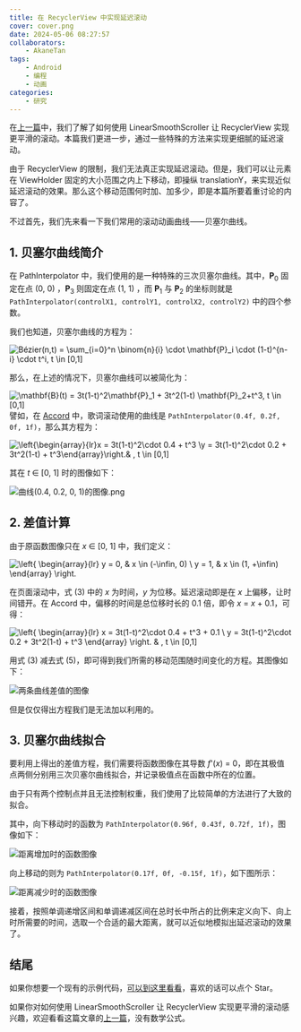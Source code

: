 ```yaml
---
title: 在 RecyclerView 中实现延迟滚动
cover: cover.png
date: 2024-05-06 08:27:57
collaborators:
    - AkaneTan
tags:
    - Android
    - 编程
    - 动画
categories:
    - 研究
---
```


在[上一篇](https://juejin.cn/post/7363932520952512512)中，我们了解了如何使用 LinearSmoothScroller 让 RecyclerView 实现更平滑的滚动。本篇我们更进一步，通过一些特殊的方法来实现更细腻的延迟滚动。

<!-- more -->

由于 RecyclerView 的限制，我们无法真正实现延迟滚动。但是，我们可以让元素在 ViewHolder 固定的大小范围之内上下移动，即操纵 translationY，来实现近似延迟滚动的效果。那么这个移动范围何时加、加多少，即是本篇所要着重讨论的内容了。

不过首先，我们先来看一下我们常用的滚动动画曲线⸺贝塞尔曲线。

## 1. 贝塞尔曲线简介

在 PathInterpolator 中，我们使用的是一种特殊的三次贝塞尔曲线。其中，**P**<sub>0</sub> 固定在点 (0, 0) ，**P**<sub>3</sub> 则固定在点 (1, 1) ，而 **P**<sub>1</sub> 与 **P**<sub>2</sub> 的坐标则就是 `PathInterpolator(controlX1, controlY1, controlX2, controlY2)` 中的四个参数。

我们也知道，贝塞尔曲线的方程为：

![Bézier(n,t) = \sum_{i=0}^n \binom{n}{i} \cdot \mathbf{P}_i \cdot (1-t)^{n-i} \cdot t^i, t \in [0,1]](formula_1.svg)

那么，在上述的情况下，贝塞尔曲线可以被简化为：

![\mathbf{B}(t) = 3t(1-t)^2\mathbf{P}_1 + 3t^2(1-t) \mathbf{P}_2+t^3, t \in [0,1]](formula_2.svg)
譬如，在 [Accord](https://github.com/AkaneFoundation/Accord/) 中，歌词滚动使用的曲线是 `PathInterpolator(0.4f, 0.2f, 0f, 1f)`，那么其方程为：

![\left\{\begin{array}{**lr**}x = 3t(1-t)^2\cdot 0.4 + t^3 \\y = 3t(1-t)^2\cdot 0.2 + 3t^2(1-t) + t^3\end{array}\right.& , t \in [0,1]](formula_3.svg)

其在 *t* ∈ [0, 1] 时的图像如下：

![曲线(0.4, 0.2, 0, 1)的图像.png](graph_1.svg)

## 2. 差值计算

由于原函数图像只在 *x* ∈ [0, 1]​ 中，我们定义： 

![\left\{ \begin{array}{**lr**} y = 0, & x \in (-\infin, 0) \\ y = 1, & x \in (1, +\infin) \end{array} \right.](formula_4.svg)

在页面滚动中，式 (3) 中的 *x* 为时间，*y* 为位移。延迟滚动即是在 *x* 上偏移，让时间错开。在 Accord 中，偏移的时间是总位移时长的 0.1 倍，即令 *x* = *x* + 0.1​，可得：

![\left\{ \begin{array}{**lr**} x = 3t(1-t)^2\cdot 0.4 + t^3 + 0.1 \\ y = 3t(1-t)^2\cdot 0.2 + 3t^2(1-t) + t^3 \end{array} \right. & , t \in [0,1]](formula_5.svg)

用式 (3) 减去式 (5)，即可得到我们所需的移动范围随时间变化的方程。其图像如下：

![两条曲线差值的图像](graph_2.svg)

但是仅仅得出方程我们是无法加以利用的。

## 3. 贝塞尔曲线拟合 

要利用上得出的差值方程，我们需要将函数图像在其导数 *f*'(*x*) = 0，即在其极值点两侧分别用三次贝塞尔曲线拟合，并记录极值点在函数中所在的位置。

由于只有两个控制点并且无法控制权重，我们使用了比较简单的方法进行了大致的拟合。

其中，向下移动时的函数为 `PathInterpolator(0.96f, 0.43f, 0.72f, 1f)`，图像如下：

![距离增加时的函数图像](graph_3.svg)

向上移动的则为 `PathInterpolator(0.17f, 0f, -0.15f, 1f)`，如下图所示：

![距离减少时的函数图像](graph_4.svg)

接着，按照单调递增区间和单调递减区间在总时长中所占的比例来定义向下、向上时所需要的时间，选取一个合适的最大距离，就可以近似地模拟出延迟滚动的效果了。

## 结尾

如果你想要一个现有的示例代码，[可以到这里看看](https://github.com/AkaneFoundation/Accord/blob/fb5df5ff20c96eb782b6a7aec25d10ffe3c4c73a/app/src/main/java/org/akanework/gramophone/ui/components/FullBottomSheet.kt#L1138)，喜欢的话可以点个 Star。

如果你对如何使用 LinearSmoothScroller 让 RecyclerView 实现更平滑的滚动感兴趣，欢迎看看这篇文章的[上一篇](https://juejin.cn/post/7363932520952512512)，没有数学公式。
